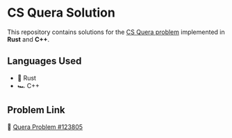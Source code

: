 # CS Quera Solution

This repository contains solutions for the [CS Quera problem](https://quera.org/problemset/123805) implemented in **Rust** and **C++**.

## Languages Used
- 🦀 Rust
- 🏎️ C++

## Problem Link
🔗 [Quera Problem #123805](https://quera.org/problemset/123805)
